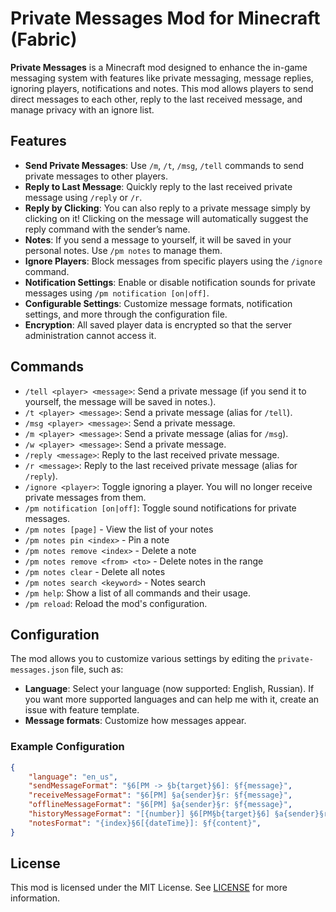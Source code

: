 # Private Messages Mod for Minecraft (Fabric)

**Private Messages** is a Minecraft mod designed to enhance the in-game messaging system with features like private messaging, message replies, ignoring players, notifications and notes. This mod allows players to send direct messages to each other, reply to the last received message, and manage privacy with an ignore list.

## Features
- **Send Private Messages**: Use `/m`, `/t`, `/msg`, `/tell` commands to send private messages to other players.
- **Reply to Last Message**: Quickly reply to the last received private message using `/reply` or `/r`.
- **Reply by Clicking**: You can also reply to a private message simply by clicking on it! Clicking on the message will automatically suggest the reply command with the sender’s name.
- **Notes**: If you send a message to yourself, it will be saved in your personal notes. Use `/pm notes` to manage them.
- **Ignore Players**: Block messages from specific players using the `/ignore` command.
- **Notification Settings**: Enable or disable notification sounds for private messages using `/pm notification [on|off]`.
- **Configurable Settings**: Customize message formats, notification settings, and more through the configuration file.
- **Encryption**: All saved player data is encrypted so that the server administration cannot access it.

## Commands

- `/tell <player> <message>`: Send a private message (if you send it to yourself, the message will be saved in notes.). 
- `/t <player> <message>`: Send a private message (alias for `/tell`).
- `/msg <player> <message>`: Send a private message.
- `/m <player> <message>`: Send a private message (alias for `/msg`).
- `/w <player> <message>`: Send a private message.
- `/reply <message>`: Reply to the last received private message.
- `/r <message>`: Reply to the last received private message (alias for `/reply`).
- `/ignore <player>`: Toggle ignoring a player. You will no longer receive private messages from them.
- `/pm notification [on|off]`: Toggle sound notifications for private messages.
- `/pm notes [page]` - View the list of your notes
- `/pm notes pin <index>` - Pin a note
- `/pm notes remove <index>` - Delete a note
- `/pm notes remove <from> <to>` - Delete notes in the range
- `/pm notes clear` - Delete all notes
- `/pm notes search <keyword>` - Notes search
- `/pm help`: Show a list of all commands and their usage.
- `/pm reload`: Reload the mod's configuration.

## Configuration

The mod allows you to customize various settings by editing the `private-messages.json` file, such as:
- **Language**: Select your language (now supported: English, Russian). If you want more supported languages and can help me with it, create an issue with feature template.
- **Message formats**: Customize how messages appear.
  
### Example Configuration
```json
{
    "language": "en_us",
    "sendMessageFormat": "§6[PM -> §b{target}§6]: §f{message}",
    "receiveMessageFormat": "§6[PM] §a{sender}§r: §f{message}",
    "offlineMessageFormat": "§6[PM] §a{sender}§r: §f{message}",
    "historyMessageFormat": "[{number}] §6[PM§b{target}§6] §a{sender}§r: §f{message}",
    "notesFormat": "{index}§6[{dateTime}]: §f{content}",
}
```
## License
This mod is licensed under the MIT License. See [LICENSE](https://github.com/Son1kXDev/private-messages?tab=License-1-ov-file) for more information.
